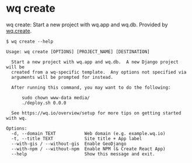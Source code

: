 wq create
=========

wq create: Start a new project with wq.app and wq.db.
Provided by [wq.create].

```shell
$ wq create --help

Usage: wq create [OPTIONS] [PROJECT_NAME] [DESTINATION]

  Start a new project with wq.app and wq.db.  A new Django project will be
  created from a wq-specific template.  Any options not specified via
  arguments will be prompted for instead.

  After running this command, you may want to do the following:

      sudo chown www-data media/
      ./deploy.sh 0.0.0

  See https://wq.io/overview/setup for more tips on getting started with wq.

Options:
  -d, --domain TEXT           Web domain (e.g. example.wq.io)
  -t, --title TEXT            Site title + App label
  --with-gis / --without-gis  Enable GeoDjango
  --with-npm / --without-npm  Enable NPM (& Create React App)
  --help                      Show this message and exit.
```

[wq.create]: ./index.md

